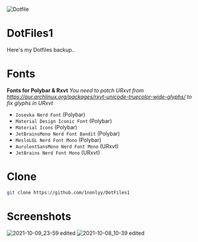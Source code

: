 ![Dotfile](https://user-images.githubusercontent.com/88080186/136683691-387b4688-8cc1-4cc7-9428-296bae1d73c7.png)

# DotFiles1

Here's my Dotfiles backup..

# Fonts
<b>Fonts for Polybar & Rxvt</b>
  *You need to patch URxvt from https://aur.archlinux.org/packages/rxvt-unicode-truecolor-wide-glyphs/
  to fix glyphs in URxvt*
 * `Iosevka Nerd Font` (Polybar)
 * `Material Design Iconic Font` (Polybar)
 * `Material Icons` (Polybar)
 * `JetBrainsMono Nerd Font Bandit` (Polybar)
 * `MesloLGL Nerd Font Mono` (Polybar)
 * `AurulentSansMono Nerd Font Mono` (URxvt)
 * `JetBrains Nerd Font Mono` (URxvt)

# Clone
``` sh
git clone https://github.com/1nonlyy/DotFiles1

```

# Screenshots
![2021-10-09_23-59 edited](https://user-images.githubusercontent.com/88080186/136665775-8f06ff99-906d-487a-b96e-7ce26c93855d.png)
![2021-10-08_10-39 edited](https://user-images.githubusercontent.com/88080186/136665777-dbe4cd94-85dc-4312-9809-d96e75ef2226.png)









 
